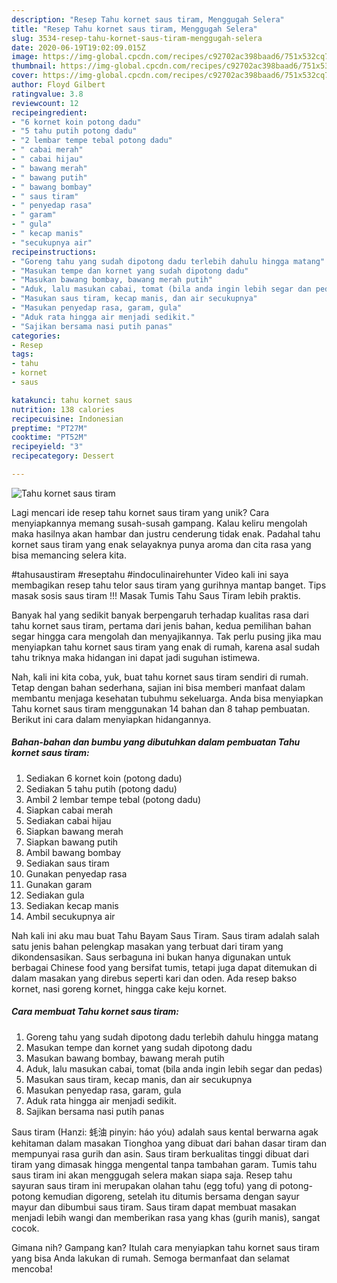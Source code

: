 ```yaml
---
description: "Resep Tahu kornet saus tiram, Menggugah Selera"
title: "Resep Tahu kornet saus tiram, Menggugah Selera"
slug: 3534-resep-tahu-kornet-saus-tiram-menggugah-selera
date: 2020-06-19T19:02:09.015Z
image: https://img-global.cpcdn.com/recipes/c92702ac398baad6/751x532cq70/tahu-kornet-saus-tiram-foto-resep-utama.jpg
thumbnail: https://img-global.cpcdn.com/recipes/c92702ac398baad6/751x532cq70/tahu-kornet-saus-tiram-foto-resep-utama.jpg
cover: https://img-global.cpcdn.com/recipes/c92702ac398baad6/751x532cq70/tahu-kornet-saus-tiram-foto-resep-utama.jpg
author: Floyd Gilbert
ratingvalue: 3.8
reviewcount: 12
recipeingredient:
- "6 kornet koin potong dadu"
- "5 tahu putih potong dadu"
- "2 lembar tempe tebal potong dadu"
- " cabai merah"
- " cabai hijau"
- " bawang merah"
- " bawang putih"
- " bawang bombay"
- " saus tiram"
- " penyedap rasa"
- " garam"
- " gula"
- " kecap manis"
- "secukupnya air"
recipeinstructions:
- "Goreng tahu yang sudah dipotong dadu terlebih dahulu hingga matang"
- "Masukan tempe dan kornet yang sudah dipotong dadu"
- "Masukan bawang bombay, bawang merah putih"
- "Aduk, lalu masukan cabai, tomat (bila anda ingin lebih segar dan pedas)"
- "Masukan saus tiram, kecap manis, dan air secukupnya"
- "Masukan penyedap rasa, garam, gula"
- "Aduk rata hingga air menjadi sedikit."
- "Sajikan bersama nasi putih panas"
categories:
- Resep
tags:
- tahu
- kornet
- saus

katakunci: tahu kornet saus 
nutrition: 138 calories
recipecuisine: Indonesian
preptime: "PT27M"
cooktime: "PT52M"
recipeyield: "3"
recipecategory: Dessert

---
```



![Tahu kornet saus tiram](https://img-global.cpcdn.com/recipes/c92702ac398baad6/751x532cq70/tahu-kornet-saus-tiram-foto-resep-utama.jpg)

Lagi mencari ide resep tahu kornet saus tiram yang unik? Cara menyiapkannya memang susah-susah gampang. Kalau keliru mengolah maka hasilnya akan hambar dan justru cenderung tidak enak. Padahal tahu kornet saus tiram yang enak selayaknya punya aroma dan cita rasa yang bisa memancing selera kita.

#tahusaustiram #reseptahu #indoculinairehunter Video kali ini saya membagikan resep tahu telor saus tiram yang gurihnya mantap banget. Tips masak sosis saus tiram !!! Masak Tumis Tahu Saus Tiram lebih praktis.

Banyak hal yang sedikit banyak berpengaruh terhadap kualitas rasa dari tahu kornet saus tiram, pertama dari jenis bahan, kedua pemilihan bahan segar hingga cara mengolah dan menyajikannya. Tak perlu pusing jika mau menyiapkan tahu kornet saus tiram yang enak di rumah, karena asal sudah tahu triknya maka hidangan ini dapat jadi suguhan istimewa.


Nah, kali ini kita coba, yuk, buat tahu kornet saus tiram sendiri di rumah. Tetap dengan bahan sederhana, sajian ini bisa memberi manfaat dalam membantu menjaga kesehatan tubuhmu sekeluarga. Anda bisa menyiapkan Tahu kornet saus tiram menggunakan 14 bahan dan 8 tahap pembuatan. Berikut ini cara dalam menyiapkan hidangannya.

<!--inarticleads1-->

##### Bahan-bahan dan bumbu yang dibutuhkan dalam pembuatan Tahu kornet saus tiram:

1. Sediakan 6 kornet koin (potong dadu)
1. Sediakan 5 tahu putih (potong dadu)
1. Ambil 2 lembar tempe tebal (potong dadu)
1. Siapkan  cabai merah
1. Sediakan  cabai hijau
1. Siapkan  bawang merah
1. Siapkan  bawang putih
1. Ambil  bawang bombay
1. Sediakan  saus tiram
1. Gunakan  penyedap rasa
1. Gunakan  garam
1. Sediakan  gula
1. Sediakan  kecap manis
1. Ambil secukupnya air


Nah kali ini aku mau buat Tahu Bayam Saus Tiram. Saus tiram adalah salah satu jenis bahan pelengkap masakan yang terbuat dari tiram yang dikondensasikan. Saus serbaguna ini bukan hanya digunakan untuk berbagai Chinese food yang bersifat tumis, tetapi juga dapat ditemukan di dalam masakan yang direbus seperti kari dan oden. Ada resep bakso kornet, nasi goreng kornet, hingga cake keju kornet. 

<!--inarticleads2-->

##### Cara membuat Tahu kornet saus tiram:

1. Goreng tahu yang sudah dipotong dadu terlebih dahulu hingga matang
1. Masukan tempe dan kornet yang sudah dipotong dadu
1. Masukan bawang bombay, bawang merah putih
1. Aduk, lalu masukan cabai, tomat (bila anda ingin lebih segar dan pedas)
1. Masukan saus tiram, kecap manis, dan air secukupnya
1. Masukan penyedap rasa, garam, gula
1. Aduk rata hingga air menjadi sedikit.
1. Sajikan bersama nasi putih panas


Saus tiram (Hanzi: 蚝油 pinyin: háo yóu) adalah saus kental berwarna agak kehitaman dalam masakan Tionghoa yang dibuat dari bahan dasar tiram dan mempunyai rasa gurih dan asin. Saus tiram berkualitas tinggi dibuat dari tiram yang dimasak hingga mengental tanpa tambahan garam. Tumis tahu saus tiram ini akan menggugah selera makan siapa saja. Resep tahu sayuran saus tiram ini merupakan olahan tahu (egg tofu) yang di potong-potong kemudian digoreng, setelah itu ditumis bersama dengan sayur mayur dan dibumbui saus tiram. Saus tiram dapat membuat masakan menjadi lebih wangi dan memberikan rasa yang khas (gurih manis), sangat cocok. 

Gimana nih? Gampang kan? Itulah cara menyiapkan tahu kornet saus tiram yang bisa Anda lakukan di rumah. Semoga bermanfaat dan selamat mencoba!

